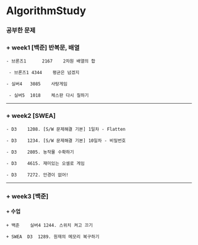 # AlgorithmStudy

### 공부한 문제


### + week1 [백준] 반복문, 배열

 	- 브론즈1		2167	2차원 배열의 합

	 - 브론즈1	4344	평균은 넘겠지

 	- 실버4	3085	사탕게임

	 - 실버5	1018 	체스판 다시 칠하기

---
### + week2 [SWEA]

	- D3	1208. [S/W 문제해결 기본] 1일차 - Flatten

	- D3	1234. [S/W 문제해결 기본] 10일차 - 비밀번호 

	- D3	2805. 농작물 수확하기

	- D3	4615. 재미있는 오셀로 게임

	- D3	7272. 안경이 없어!

---
### + week3 [백준]

#### + 수업
 
	+ 백준	실버4	1244. 스위치 켜고 끄기

	+ SWEA	D3	1289. 원재의 메모리 복구하기